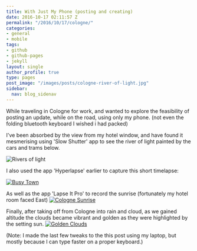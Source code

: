 ```yaml
---
title: With Just My Phone (posting and creating)
date: 2016-10-17 02:11:57 Z
permalink: "/2016/10/17/cologne/"
categories:
- general
- mobile
tags:
- github
- github-pages
- jekyll
layout: single
author_profile: true
type: pages
post_image: "/images/posts/cologne-river-of-light.jpg"
sidebar:
  nav: blog_sidenav
---
```


While traveling in Cologne for work, and wanted to explore the feasibility of posting an update, while on the road, using only my phone. (not even the folding bluetooth keyboard I wished i had packed)

I've been absorbed by the view from my hotel window, and have found it mesmerising using 'Slow Shutter' app to see the river of light painted by the cars and trams below.

![Rivers of light]({{site.url}}/images/posts/cologne-river-of-light.jpg)

I also used the app 'Hyperlapse' earlier to capture this short timelapse:

[![Busy Town]({{site.url}}/images/posts/cologne-vimeo.jpg)](https://vimeo.com/187689565 "Busy town - Cologne - Click to Watch!")

As well as the app 'Lapse It Pro' to record the sunrise (fortunately my hotel room faced East)
[![Cologne Sunrise]({{site.url}}/images/posts/cologne-sunrise-vimeo.png)](https://vimeo.com/187894953 "Cologne Sunrise - Click to Watch!")

Finally, after taking off from Cologne into rain and cloud, as we gained altitude the clouds became vibrant and golden as they were highlighted by the setting sun.
[![Golden Clouds]({{site.url}}/images/posts/golden-clouds-vimeo.png)](https://vimeo.com/187898445 "Golden Clours - Click to Watch!")

(Note: I made the last few tweaks to the this post using my laptop, but mostly because I can type faster on a proper keyboard.)
